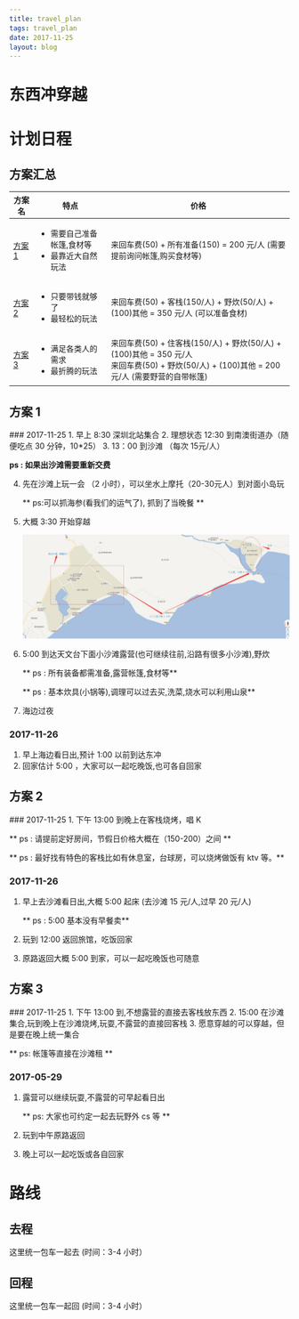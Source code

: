 ```yaml
---
title: travel_plan    
tags: travel_plan      
date: 2017-11-25      
layout: blog
---
```


东西冲穿越
===

# 计划日程

## 方案汇总

<table> 
    <thead>
        <th>方案名</th>
        <th>特点</th>
        <th>价格</th>
    </thead>
    <tr>
        <td><a href="#p1">方案 1</a></td>
        <td>
            <ul>
            <li>需要自己准备帐篷,食材等</li>
            <li>最靠近大自然玩法</li>
            </ul>
        </td>
        <td>
           来回车费(50) + 所有准备(150) = 200 元/人
           (需要提前询问帐篷,购买食材等)   
        </td>
    </tr>
    <tr>
        <td><a href="#p2">方案 2</a></td>
        <td>
            <ul>
            <li>只要带钱就够了</li>
            <li>最轻松的玩法</li>
            </ul>
        </td>
        <td>
           来回车费(50) + 客栈(150/人) + 野炊(50/人) + (100)其他 = 350 元/人
           (可以准备食材)   
        </td>
    </tr>
    <tr>
        <td><a href="#p3">方案 3</a></td>
        <td>
            <ul>
            <li>满足各类人的需求</li>
            <li>最折腾的玩法</li>
            </ul>
        </td>
        <td>
           来回车费(50) + 住客栈(150/人) + 野炊(50/人) + (100)其他 = 350 元/人
           <br>来回车费(50) + 野炊(50/人) + (100)其他 = 200 元/人
           (需要野营的自带帐篷)   
        </td>
    </tr>
</table>


<h2 id="p1">方案 1</h2>
### 2017-11-25
1. 早上 8:30 深圳北站集合
2. 理想状态 12:30 到南澳街道办（随便吃点 30 分钟，10*25）
3. 13：00 到沙滩 （每次 15元/人）
 
   **ps : 如果出沙滩需要重新交费**
    
4. 先在沙滩上玩一会 （2 小时），可以坐水上摩托（20-30元人）到对面小岛玩

   ** ps:可以抓海参(看我们的运气了), 抓到了当晚餐 **
     
5. 大概 3:30 开始穿越

    ![](travel_way.jpg)
    
6. 5:00 到达天文台下面小沙滩露营(也可继续往前,沿路有很多小沙滩),野炊

   ** ps : 所有装备都需准备,露营帐篷,食材等**
   
   ** ps : 基本炊具(小锅等),调理可以过去买,洗菜,烧水可以利用山泉**
    
7. 海边过夜

### 2017-11-26

1. 早上海边看日出,预计 1:00 以前到达东冲
2. 回家估计 5:00 ，大家可以一起吃晚饭,也可各自回家


<h2 id="p2">方案 2</h2>
### 2017-11-25
1. 下午 13:00 到晚上在客栈烧烤，唱 K

   ** ps : 请提前定好房间，节假日价格大概在（150-200）之间 **
   
   ** ps : 最好找有特色的客栈比如有休息室，台球房，可以烧烤做饭有 ktv 等。**    

### 2017-11-26
1. 早上去沙滩看日出,大概 5:00 起床 (去沙滩 15 元/人,过早 20 元/人)

   ** ps :  5:00 基本没有早餐卖**
   
2. 玩到 12:00 返回旅馆，吃饭回家
3. 原路返回大概 5:00 到家，可以一起吃晚饭也可随意

<h2 id="p3">方案 3</h2>
### 2017-11-25
1. 下午 13:00 到,不想露营的直接去客栈放东西
2. 15:00 在沙滩集合,玩到晚上在沙滩烧烤,玩耍,不露营的直接回客栈
3. 愿意穿越的可以穿越，但是要在晚上统一集合

   ** ps: 帐篷等直接在沙滩租 **

### 2017-05-29
1. 露营可以继续玩耍,不露营的可早起看日出

   ** ps: 大家也可约定一起去玩野外 cs 等 **
    
2. 玩到中午原路返回
3. 晚上可以一起吃饭或各自回家



# 路线
## 去程

这里统一包车一起去
(时间：3-4 小时）



## 回程

这里统一包车一起回
(时间：3-4 小时）










